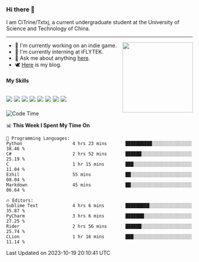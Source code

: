 ### Hi there 👋

I am CiTrine/Txtxj, a current undergraduate student at the University of Science and Technology of China.

---

<img align="right" height="190" src="http://github-profile-summary-cards.vercel.app/api/cards/stats?username=txtxj&theme=vue">

- 🌱 I'm currently working on an indie game.
- 🐶 I'm currently interning at iFLYTEK.
- 💬 Ask me about anything [here](https://github.com/txtxj/txtxj/issues).
- 🕊️ [Here](https://txtxj.top) is my blog.

#### My Skills

![](https://img.shields.io/badge/C%23-239120?logo=csharp&logoColor=fff)
![](https://img.shields.io/badge/Unity-000000?logo=unity&logoColor=fff)
![](https://img.shields.io/badge/Python-3e74a2?logo=python&logoColor=fff)
![](https://img.shields.io/badge/C++-65318e?logo=cplusplus&logoColor=fff)
![](https://img.shields.io/badge/C-5654a2?logo=c&logoColor=fff)
![](https://img.shields.io/badge/Blender-f5792a?logo=blender&logoColor=fff)
![](https://img.shields.io/badge/MS%20SQL-cc2927?logo=microsoftsqlserver&logoColor=fff)
![](https://img.shields.io/badge/My%20SQL-4479a1?logo=mysql&logoColor=fff)
---

<!--START_SECTION:waka-->
![Code Time](http://img.shields.io/badge/Code%20Time-1%2C356%20hrs%2035%20mins-blue)

📊 **This Week I Spent My Time On** 

```text
💬 Programming Languages: 
Python                   4 hrs 23 mins       ██████████░░░░░░░░░░░░░░░   38.46 % 
C#                       2 hrs 52 mins       ██████░░░░░░░░░░░░░░░░░░░   25.19 % 
C                        1 hr 15 mins        ███░░░░░░░░░░░░░░░░░░░░░░   11.04 % 
Ezhil                    55 mins             ██░░░░░░░░░░░░░░░░░░░░░░░   08.04 % 
Markdown                 45 mins             ██░░░░░░░░░░░░░░░░░░░░░░░   06.64 % 

🔥 Editors: 
Sublime Text             4 hrs 6 mins        █████████░░░░░░░░░░░░░░░░   35.87 % 
PyCharm                  3 hrs 6 mins        ███████░░░░░░░░░░░░░░░░░░   27.25 % 
Rider                    2 hrs 56 mins       ██████░░░░░░░░░░░░░░░░░░░   25.74 % 
CLion                    1 hr 16 mins        ███░░░░░░░░░░░░░░░░░░░░░░   11.14 % 
```


 Last Updated on 2023-10-19 20:10:41 UTC
<!--END_SECTION:waka-->
